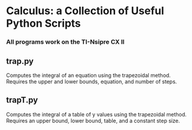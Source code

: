 # Calculus: a Collection of Useful Python Scripts
### All programs work on the TI-Nsipre CX II
## trap.py 
Computes the integral of an equation using the trapezoidal method. Requires the upper and lower bounds, equation, and number of steps. 
## trapT.py
Computes the integral of a table of y values using the trapezoidal method. Requires an upper bound, lower bound, table, and a constant step size. 
